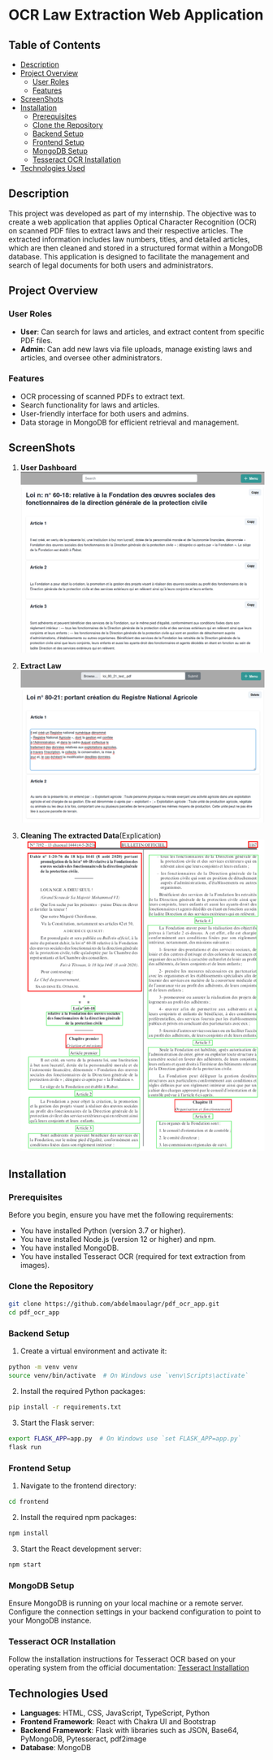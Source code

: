 # OCR Law Extraction Web Application

## Table of Contents 

- [Description](#Description)
- [Project Overview](#Project-Overview)
    - [User Roles](#User-Roles)
    - [Features](#Features)
- [ScreenShots](#ScreenShots)
- [Installation](#Installation)
    - [Prerequisites](#Prerequisites)
    - [Clone the Repository](#Clone-the-Repository)
    - [Backend Setup](#Backend-Setup)
    - [Frontend Setup](#Frontend-Setup)
    - [MongoDB Setup](#MongoDB-Setup)
    - [Tesseract OCR Installation](#Tesseract-OCR-Installation)
- [Technologies Used](#Technologies-Used)

## Description
This project was developed as part of my internship. The objective was to create a web application that applies Optical Character Recognition (OCR) on scanned PDF files to extract laws and their respective articles. The extracted information includes law numbers, titles, and detailed articles, which are then cleaned and stored in a structured format within a MongoDB database. This application is designed to facilitate the management and search of legal documents for both users and administrators.

## Project Overview

### User Roles

- **User**: Can search for laws and articles, and extract content from specific PDF files.
- **Admin**: Can add new laws via file uploads, manage existing laws and articles, and oversee other administrators.

### Features

- OCR processing of scanned PDFs to extract text.
- Search functionality for laws and articles.
- User-friendly interface for both users and admins.
- Data storage in MongoDB for efficient retrieval and management.

## ScreenShots

1. **User Dashboard**
![User Dashboard](screenshots/user_dashboard.png)
 
2. **Extract Law**
![Extract Law](screenshots/add_law.png)


3. **Cleaning The extracted Data**(Explication)
![Extract Law](screenshots/cleaning_data.png)



## Installation

### Prerequisites

Before you begin, ensure you have met the following requirements:

- You have installed Python (version 3.7 or higher).
- You have installed Node.js (version 12 or higher) and npm.
- You have installed MongoDB.
- You have installed Tesseract OCR (required for text extraction from images).

### Clone the Repository

```Bash
git clone https://github.com/abdelmaoulagr/pdf_ocr_app.git
cd pdf_ocr_app
```

### Backend Setup

1. Create a virtual environment and activate it:
```bash
python -m venv venv
source venv/bin/activate  # On Windows use `venv\Scripts\activate`
```
2. Install the required Python packages:
```bash
pip install -r requirements.txt
```

3. Start the Flask server:
```bash
export FLASK_APP=app.py  # On Windows use `set FLASK_APP=app.py`
flask run
```


### Frontend Setup
1. Navigate to the frontend directory:
```bash
cd frontend
```

2. Install the required npm packages:
```bash
npm install
```

3. Start the React development server:
```bash
npm start
```

### MongoDB Setup

Ensure MongoDB is running on your local machine or a remote server. Configure the connection settings in your backend configuration to point to your MongoDB instance.

### Tesseract OCR Installation

Follow the installation instructions for Tesseract OCR based on your operating system from the official documentation: [Tesseract Installation](https://tesseract-ocr.github.io/)

## Technologies Used
- **Languages**: HTML, CSS, JavaScript, TypeScript, Python
- **Frontend Framework**: React with Chakra UI and Bootstrap
- **Backend Framework**: Flask with libraries such as JSON, Base64, PyMongoDB, Pytesseract, pdf2image
- **Database**: MongoDB
